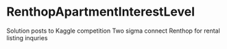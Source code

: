 # RenthopApartmentInterestLevel
Solution posts to Kaggle competition Two sigma connect Renthop for rental listing inquries
